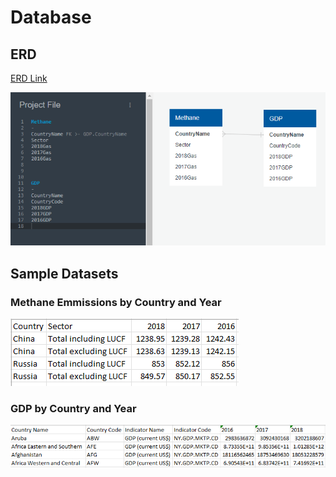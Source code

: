 # Database

## ERD 
[ERD Link](https://app.quickdatabasediagrams.com/#/d/H3orn0)

![ERD_diagram.png](ERD_diagram.png)

## Sample Datasets

### Methane Emmissions by Country and Year

![methane_snap.png](methane_snap.png)

### GDP by Country and Year

![gdp_snap.png](gdp_snap.png)
